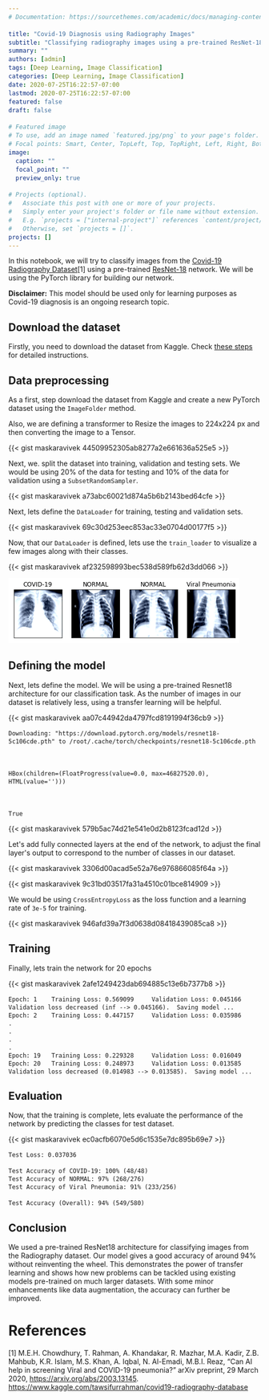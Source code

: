 ```yaml
---
# Documentation: https://sourcethemes.com/academic/docs/managing-content/

title: "Covid-19 Diagnosis using Radiography Images"
subtitle: "Classifying radiography images using a pre-trained ResNet-18 architecture"
summary: ""
authors: [admin]
tags: [Deep Learning, Image Classification]
categories: [Deep Learning, Image Classification]
date: 2020-07-25T16:22:57-07:00
lastmod: 2020-07-25T16:22:57-07:00
featured: false
draft: false

# Featured image
# To use, add an image named `featured.jpg/png` to your page's folder.
# Focal points: Smart, Center, TopLeft, Top, TopRight, Left, Right, BottomLeft, Bottom, BottomRight.
image:
  caption: ""
  focal_point: ""
  preview_only: true

# Projects (optional).
#   Associate this post with one or more of your projects.
#   Simply enter your project's folder or file name without extension.
#   E.g. `projects = ["internal-project"]` references `content/project/deep-learning/index.md`.
#   Otherwise, set `projects = []`.
projects: []
---
```


In this notebook, we will try to classify images from the [Covid-19 Radiography Dataset](https://www.kaggle.com/tawsifurrahman/covid19-radiography-database)[1] using a pre-trained [ResNet-18](https://pytorch.org/hub/pytorch_vision_resnet/) network. We will be using the PyTorch library for building our network. 

**Disclaimer:** This model should be used only for learning purposes as Covid-19 diagnosis is an ongoing research topic.

<!--adsense-->

## Download the dataset

Firstly, you need to download the dataset from Kaggle. Check [these steps](https://www.kaggle.com/general/74235) for detailed instructions. 

## Data preprocessing

As a first, step download the dataset from Kaggle and create a new PyTorch dataset using the `ImageFolder` method. 

Also, we are defining a transformer to Resize the images to 224x224 px and then converting the image to a Tensor. 



{{< gist maskaravivek 44509952305ab8277a2e661636a525e5 >}}

Next, we. split the dataset into training, validation and testing sets. We would be using 20% of the data for testing and 10% of the data for validation using a `SubsetRandomSampler`. 



{{< gist maskaravivek a73abc60021d874a5b6b2143bed64cfe >}}

Next, lets define the `DataLoader` for training, testing and validation sets. 



{{< gist maskaravivek 69c30d253eec853ac33e0704d00177f5 >}}

Now, that our `DataLoader` is defined, lets use the `train_loader` to visualize a few images along with their classes. 



{{< gist maskaravivek af232598993bec538d589fb62d3dd066 >}}

![png](./featured.png)


## Defining the model

Next, lets define the model. We will be using a pre-trained Resnet18 architecture for our classification task. As the number of images in our dataset is relatively less, using a transfer learning will be helpful. 



{{< gist maskaravivek aa07c44942da4797fcd8191994f36cb9 >}}

    Downloading: "https://download.pytorch.org/models/resnet18-5c106cde.pth" to /root/.cache/torch/checkpoints/resnet18-5c106cde.pth



    HBox(children=(FloatProgress(value=0.0, max=46827520.0), HTML(value='')))


    
    True




{{< gist maskaravivek 579b5ac74d21e541e0d2b8123fcad12d >}}

Let's add fully connected layers at the end of the network, to adjust the final layer's output to correspond to the number of classes in our dataset. 



{{< gist maskaravivek 3306d00acad5e52a76e976866085f64a >}}



{{< gist maskaravivek 9c31bd03517fa31a4510c01bce814909 >}}

We would be using `CrossEntropyLoss` as the loss function and a learning rate of `3e-5` for training.



{{< gist maskaravivek 946afd39a7f3d0638d08418439085ca8 >}}

## Training

Finally, lets train the network for 20 epochs



{{< gist maskaravivek 2afe1249423dab694885c13e6b7377b8 >}}

    Epoch: 1 	Training Loss: 0.569099 	Validation Loss: 0.045166
    Validation loss decreased (inf --> 0.045166).  Saving model ...
    Epoch: 2 	Training Loss: 0.447157 	Validation Loss: 0.035986
    .
    .
    .
    .
    Epoch: 19 	Training Loss: 0.229328 	Validation Loss: 0.016049
    Epoch: 20 	Training Loss: 0.248973 	Validation Loss: 0.013585
    Validation loss decreased (0.014983 --> 0.013585).  Saving model ...


## Evaluation

Now, that the training is complete, lets evaluate the performance of the network by predicting the classes for test dataset. 



{{< gist maskaravivek ec0acfb6070e5d6c1535e7dc895b69e7 >}}

    Test Loss: 0.037036
    
    Test Accuracy of COVID-19: 100% (48/48)
    Test Accuracy of NORMAL: 97% (268/276)
    Test Accuracy of Viral Pneumonia: 91% (233/256)
    
    Test Accuracy (Overall): 94% (549/580)


## Conclusion

We used a pre-trained ResNet18 architecture for classifying images from the Radiography dataset. Our model gives a good accuracy of around 94% without reinventing the wheel. This demonstrates the power of transfer learning and shows how new problems can be tackled using existing models pre-trained on much larger datasets. With some minor enhancements like data augmentation, the accuracy can further be improved. 

# References

[1] M.E.H. Chowdhury, T. Rahman, A. Khandakar, R. Mazhar, M.A. Kadir, Z.B. Mahbub, K.R. Islam, M.S. Khan, A. Iqbal, N. Al-Emadi, M.B.I. Reaz, “Can AI help in screening Viral and COVID-19 pneumonia?” arXiv preprint, 29 March 2020, https://arxiv.org/abs/2003.13145. https://www.kaggle.com/tawsifurrahman/covid19-radiography-database

